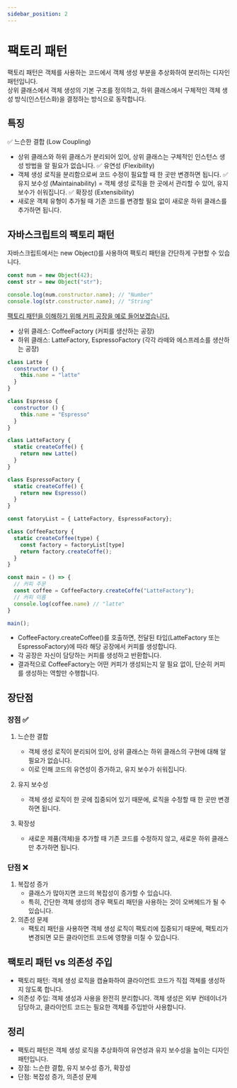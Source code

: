 ```yaml
---
sidebar_position: 2
---
```


# 팩토리 패턴

팩토리 패턴은 객체를 사용하는 코드에서 객체 생성 부분을 추상화하여 분리하는 디자인 패턴입니다.  
상위 클래스에서 객체 생성의 기본 구조를 정의하고, 하위 클래스에서 구체적인 객체 생성 방식(인스턴스화)을 결정하는 방식으로 동작합니다.

## 특징
✅ 느슨한 결합 (Low Coupling)
  - 상위 클래스와 하위 클래스가 분리되어 있어, 상위 클래스는 구체적인 인스턴스 생성 방법을 알 필요가 없습니다.
✅ 유연성 (Flexibility)
  - 객체 생성 로직을 분리함으로써 코드 수정이 필요할 때 한 곳만 변경하면 됩니다.
✅ 유지 보수성 (Maintainability)
  = 객체 생성 로직을 한 곳에서 관리할 수 있어, 유지 보수가 쉬워집니다.
✅ 확장성 (Extensibility)
  - 새로운 객체 유형이 추가될 때 기존 코드를 변경할 필요 없이 새로운 하위 클래스를 추가하면 됩니다.

## 자바스크립트의 팩토리 패턴
자바스크립트에서는 new Object()를 사용하여 팩토리 패턴을 간단하게 구현할 수 있습니다.
```js
const num = new Object(42);
const str = new Object("str");

console.log(num.constructor.name); // "Number"
console.log(str.constructor.name); // "String"
```

<u>팩토리 패턴을 이해하기 위해 커피 공장을 예로 들어보겠습니다.</u>  
- 상위 클래스: CoffeeFactory (커피를 생산하는 공장)
- 하위 클래스: LatteFactory, EspressoFactory (각각 라떼와 에스프레소를 생산하는 공장)

```js
class Latte {
  constructor () {
    this.name = "latte"
  }
}

class Espresso {
  constructor () {
    this.name = "Espresso"
  }
}

class LatteFactory {
  static createCoffe() {
    return new Latte()
  }
}

class EspressoFactory {
  static createCoffe() {
    return new Espresso()
  }
}

const fatoryList = { LatteFactory, EspressoFactory};

class CoffeeFactory {
  static createCoffee(type) {
    const factory = factoryList[type]
    return factory.createCoffe();
  }
}

const main = () => {
  // 커피 주문
  const coffee = CoffeeFactory.createCoffe("LatteFactory");
  // 커피 이름
  console.log(coffee.name) // "latte"
}

main();
```

- CoffeeFactory.createCoffee()를 호출하면, 전달된 타입(LatteFactory 또는 EspressoFactory)에 따라 해당 공장에서 커피를 생성합니다.
- 각 공장은 자신이 담당하는 커피를 생성하고 반환합니다.
- 결과적으로 CoffeeFactory는 어떤 커피가 생성되는지 알 필요 없이, 단순히 커피를 생성하는 역할만 수행합니다.

## 장단점
### 장점 ✅ 
1. 느슨한 결합 
   - 객체 생성 로직이 분리되어 있어, 상위 클래스는 하위 클래스의 구현에 대해 알 필요가 없습니다.
   - 이로 인해 코드의 유연성이 증가하고, 유지 보수가 쉬워집니다.

2. 유지 보수성 
   - 객체 생성 로직이 한 곳에 집중되어 있기 때문에, 로직을 수정할 때 한 곳만 변경하면 됩니다.

3. 확장성 
   - 새로운 제품(객체)을 추가할 때 기존 코드를 수정하지 않고, 새로운 하위 클래스만 추가하면 됩니다.

### 단점 ❌ 
1. 복잡성 증가
   - 클래스가 많아지면 코드의 복잡성이 증가할 수 있습니다.
   - 특히, 간단한 객체 생성의 경우 팩토리 패턴을 사용하는 것이 오버헤드가 될 수 있습니다.
2. 의존성 문제 
   - 팩토리 패턴을 사용하면 객체 생성 로직이 팩토리에 집중되기 때문에, 팩토리가 변경되면 모든 클라이언트 코드에 영향을 미칠 수 있습니다.

## 팩토리 패턴 vs 의존성 주입
- 팩토리 패턴: 객체 생성 로직을 캡슐화하여 클라이언트 코드가 직접 객체를 생성하지 않도록 합니다.
- 의존성 주입: 객체 생성과 사용을 완전히 분리합니다. 객체 생성은 외부 컨테이너가 담당하고, 클라이언트 코드는 필요한 객체를 주입받아 사용합니다.

## 정리
- 팩토리 패턴은 객체 생성 로직을 추상화하여 유연성과 유지 보수성을 높이는 디자인 패턴입니다.
- 장점: 느슨한 결합, 유지 보수성 증가, 확장성
- 단점: 복잡성 증가, 의존성 문제